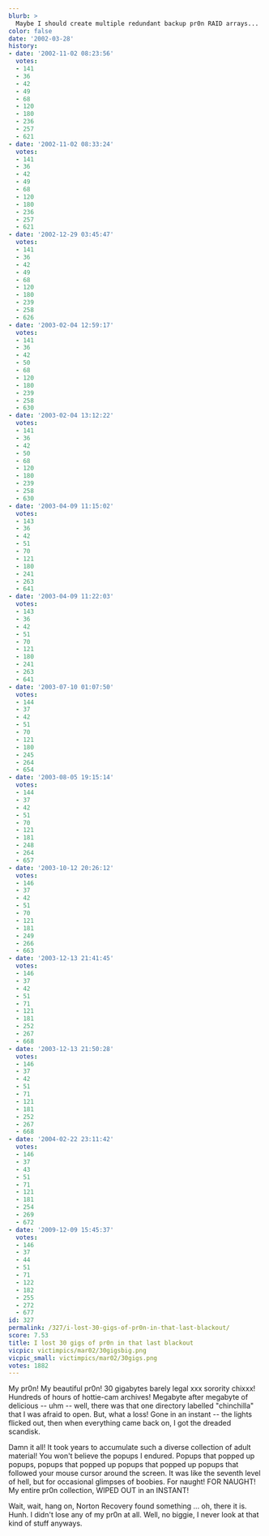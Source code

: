 ```yaml
---
blurb: >
  Maybe I should create multiple redundant backup pr0n RAID arrays...
color: false
date: '2002-03-28'
history:
- date: '2002-11-02 08:23:56'
  votes:
  - 141
  - 36
  - 42
  - 49
  - 68
  - 120
  - 180
  - 236
  - 257
  - 621
- date: '2002-11-02 08:33:24'
  votes:
  - 141
  - 36
  - 42
  - 49
  - 68
  - 120
  - 180
  - 236
  - 257
  - 621
- date: '2002-12-29 03:45:47'
  votes:
  - 141
  - 36
  - 42
  - 49
  - 68
  - 120
  - 180
  - 239
  - 258
  - 626
- date: '2003-02-04 12:59:17'
  votes:
  - 141
  - 36
  - 42
  - 50
  - 68
  - 120
  - 180
  - 239
  - 258
  - 630
- date: '2003-02-04 13:12:22'
  votes:
  - 141
  - 36
  - 42
  - 50
  - 68
  - 120
  - 180
  - 239
  - 258
  - 630
- date: '2003-04-09 11:15:02'
  votes:
  - 143
  - 36
  - 42
  - 51
  - 70
  - 121
  - 180
  - 241
  - 263
  - 641
- date: '2003-04-09 11:22:03'
  votes:
  - 143
  - 36
  - 42
  - 51
  - 70
  - 121
  - 180
  - 241
  - 263
  - 641
- date: '2003-07-10 01:07:50'
  votes:
  - 144
  - 37
  - 42
  - 51
  - 70
  - 121
  - 180
  - 245
  - 264
  - 654
- date: '2003-08-05 19:15:14'
  votes:
  - 144
  - 37
  - 42
  - 51
  - 70
  - 121
  - 181
  - 248
  - 264
  - 657
- date: '2003-10-12 20:26:12'
  votes:
  - 146
  - 37
  - 42
  - 51
  - 70
  - 121
  - 181
  - 249
  - 266
  - 663
- date: '2003-12-13 21:41:45'
  votes:
  - 146
  - 37
  - 42
  - 51
  - 71
  - 121
  - 181
  - 252
  - 267
  - 668
- date: '2003-12-13 21:50:28'
  votes:
  - 146
  - 37
  - 42
  - 51
  - 71
  - 121
  - 181
  - 252
  - 267
  - 668
- date: '2004-02-22 23:11:42'
  votes:
  - 146
  - 37
  - 43
  - 51
  - 71
  - 121
  - 181
  - 254
  - 269
  - 672
- date: '2009-12-09 15:45:37'
  votes:
  - 146
  - 37
  - 44
  - 51
  - 71
  - 122
  - 182
  - 255
  - 272
  - 677
id: 327
permalink: /327/i-lost-30-gigs-of-pr0n-in-that-last-blackout/
score: 7.53
title: I lost 30 gigs of pr0n in that last blackout
vicpic: victimpics/mar02/30gigsbig.png
vicpic_small: victimpics/mar02/30gigs.png
votes: 1882
---
```


My pr0n! My beautiful pr0n! 30 gigabytes barely legal xxx sorority
chixxx! Hundreds of hours of hottie-cam archives! Megabyte after
megabyte of delicious -- uhm -- well, there was that one directory
labelled "chinchilla" that I was afraid to open. But, what a loss! Gone
in an instant -- the lights flicked out, then when everything came back
on, I got the dreaded scandisk.

Damn it all! It took years to accumulate such a diverse collection of
adult material! You won't believe the popups I endured. Popups that
popped up popups, popups that popped up popups that popped up popups
that followed your mouse cursor around the screen. It was like the
seventh level of hell, but for occasional glimpses of boobies. For
naught! FOR NAUGHT! My entire pr0n collection, WIPED OUT in an INSTANT!

Wait, wait, hang on, Norton Recovery found something ... oh, there it
is. Hunh. I didn't lose any of my pr0n at all. Well, no biggie, I never
look at that kind of stuff anyways.